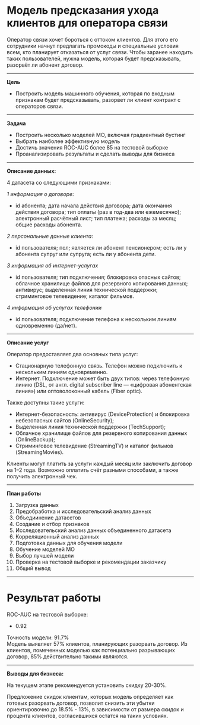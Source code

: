 # Модель предсказания ухода клиентов для оператора связи
Оператор связи хочет бороться с оттоком клиентов. Для этого его сотрудники начнут предлагать промокоды и специальные условия всем, кто планирует отказаться от услуг связи. 
Чтобы заранее находить таких пользователей, нужна модель, которая будет предсказывать, разорвёт ли абонент договор. 
_______________

**Цель**
- Построить модель машинного обучения, которая по входным признакам будет предсказывать, разорвет ли клиент контракт с операторов связи.
________
**Задача**
- Построить несколько моделей МО, включая градиентный бустинг
- Выбрать наиболее эффективную модель
- Достичь значения ROC-AUC более 85 на тестовой выборке
- Проанализировать результаты и сделать выводы для бизнеса

_________ 
**Описание данных:**

4 датасета со следующими признаками:

*1 информация о договоре*:
- id абонента; дата начала действия договора; дата окончания действия договора; тип оплаты (раз в год-два или ежемесячно); электронный расчётный лист; тип платежа; расходы за месяц; общие расходы абонента.

*2 персональные данные клиента*:
- id пользователя; пол; является ли абонент пенсионером; есть ли у абонента супруг или супруга; есть ли у абонента дети.

*3 информация об интернет-услугах*
- id пользователя; тип подключения;  блокировка опасных сайтов; облачное хранилище файлов для резервного копирования данных; антивирус; выделенная линия технической поддержки; стриминговое телевидение; каталог фильмов.

*4 информация об услугах телефонии*
- id пользователя; подключение телефона к нескольким линиям одновременно (да/нет).
_____

**Описание услуг**

Оператор предоставляет два основных типа услуг: 
- Стационарную телефонную связь. Телефон можно подключить к нескольким линиям одновременно.
- Интернет. Подключение может быть двух типов: через телефонную линию (DSL, от англ. digital subscriber line — «цифровая абонентская линия») или оптоволоконный кабель (Fiber optic).

Также доступны такие услуги:
- Интернет-безопасность: антивирус (DeviceProtection) и блокировка небезопасных сайтов (OnlineSecurity);
- Выделенная линия технической поддержки (TechSupport);
- Облачное хранилище файлов для резервного копирования данных (OnlineBackup);
- Стриминговое телевидение (StreamingTV) и каталог фильмов (StreamingMovies).

Клиенты могут платить за услуги каждый месяц или заключить договор на 1–2 года. Возможно оплатить счёт разными способами, а также получить электронный чек.

_______
**План работы**
1. Загрузка данных
2. Предобработка и исследовательский анализ данных
3. Объедиинение датасетов
4. Создание и отбор признаков
5. Исследовательский анализ данных объединенного датасета
6. Корреляционный анализ данных
7. Подготовка данных для обучения модели
8. Обучение моделей МО
9. Выбор лучшей модели
10. Проверка на тестовой выборке и рекомендации заказчику
11. Общий вывод
___
# Результат работы

ROC-AUC на тестовой выборке:
- 0.92

Точность модели: 91.7%  
Модель выявляет 57% клиентов, планирующих разорвать договор. Из клиентов, помеченных моделью как потенциально разрывающих договор, 85% действительно такими являются.
____
**Выводы для бизнеса:**

На текущем этапе рекомендуется установить скидку 20-30%.

Предложение скидок клиентам, которых модель определяет как готовых разорвать договор, позволит снизить эти убытки ориентировочно до 18.5% - 13%, в зависимости от размера скидок и процента клиентов, согласившихся остатся на таких условиях.

